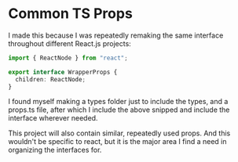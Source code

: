# Common TS Props

I made this because I was repeatedly remaking the same interface throughout different React.js projects:

```typescript
import { ReactNode } from "react";

export interface WrapperProps {
  children: ReactNode;
}
```

I found myself making a types folder just to include the types, and a props.ts file, after which I include the above snipped and include the interface wherever needed.

This project will also contain similar, repeatedly used props. And this wouldn't be specific to react, but it is the major area I find a need in organizing the interfaces for.
